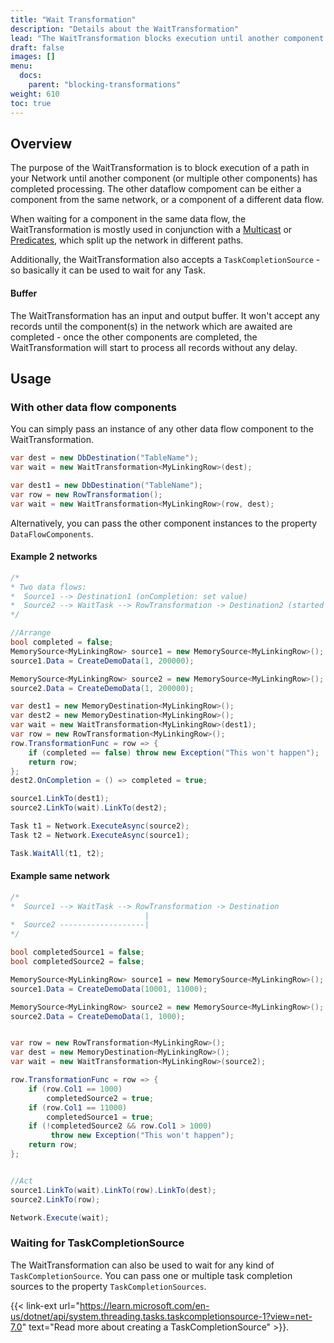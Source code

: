 ```yaml
---
title: "Wait Transformation"
description: "Details about the WaitTransformation"
lead: "The WaitTransformation blocks execution until another component in the network has completed processing all records."
draft: false
images: []
menu:
  docs:
    parent: "blocking-transformations"
weight: 610
toc: true
---
```



## Overview

The purpose of the WaitTransformation is to block execution of a path in your Network until another component (or multiple other components) has completed processing. The other dataflow compoment can be either a component from the same network, or a component of a different data flow.

When waiting for a component in the same data flow, the WaitTransformation is mostly used in conjunction with a [Multicast](../../transformations/multicast) or [Predicates](/docs/introduction/linking/), which split up the network in different paths.

Additionally, the WaitTransformation also accepts a `TaskCompletionSource` - so basically it can be used to wait for any Task.

#### Buffer

The WaitTransformation has an input and output buffer. It won't accept any records until the component(s) in the network which are awaited are completed - once the other components are completed, the WaitTransformation will start to process all records without any delay.

## Usage

### With other data flow components

You can simply pass an instance of any other data flow component to the WaitTransformation.

```C#
var dest = new DbDestination("TableName");
var wait = new WaitTransformation<MyLinkingRow>(dest);
```

```C#
var dest1 = new DbDestination("TableName");
var row = new RowTransformation();
var wait = new WaitTransformation<MyLinkingRow>(row, dest);
```

Alternatively, you can pass the other component instances to the property `DataFlowComponents`.

#### Example 2 networks

```C#
/*
* Two data flows:
*  Source1 --> Destination1 (onCompletion: set value)
*  Source2 --> WaitTask --> RowTransformation -> Destination2 (started first)
*/

//Arrange
bool completed = false;
MemorySource<MyLinkingRow> source1 = new MemorySource<MyLinkingRow>();
source1.Data = CreateDemoData(1, 200000);

MemorySource<MyLinkingRow> source2 = new MemorySource<MyLinkingRow>();
source2.Data = CreateDemoData(1, 200000);

var dest1 = new MemoryDestination<MyLinkingRow>();
var dest2 = new MemoryDestination<MyLinkingRow>();
var wait = new WaitTransformation<MyLinkingRow>(dest1);
var row = new RowTransformation<MyLinkingRow>();
row.TransformationFunc = row => {
    if (completed == false) throw new Exception("This won't happen");
    return row;
};
dest2.OnCompletion = () => completed = true;

source1.LinkTo(dest1);
source2.LinkTo(wait).LinkTo(dest2);

Task t1 = Network.ExecuteAsync(source2);
Task t2 = Network.ExecuteAsync(source1);

Task.WaitAll(t1, t2);
```

#### Example same network

```C#
/*
*  Source1 --> WaitTask --> RowTransformation -> Destination
                              |
*  Source2 -------------------|
*/

bool completedSource1 = false;
bool completedSource2 = false;

MemorySource<MyLinkingRow> source1 = new MemorySource<MyLinkingRow>();
source1.Data = CreateDemoData(10001, 11000);

MemorySource<MyLinkingRow> source2 = new MemorySource<MyLinkingRow>();
source2.Data = CreateDemoData(1, 1000);


var row = new RowTransformation<MyLinkingRow>();
var dest = new MemoryDestination<MyLinkingRow>();
var wait = new WaitTransformation<MyLinkingRow>(source2);

row.TransformationFunc = row => {
    if (row.Col1 == 1000)
        completedSource2 = true;
    if (row.Col1 == 11000)
        completedSource1 = true;
    if (!completedSource2 && row.Col1 > 1000)
         throw new Exception("This won't happen");
    return row;
};


//Act
source1.LinkTo(wait).LinkTo(row).LinkTo(dest);
source2.LinkTo(row);

Network.Execute(wait);
```

### Waiting for TaskCompletionSource

The WaitTransformation can also be used to wait for any kind of `TaskCompletionSource`. You can pass one or multiple task completion sources to the property `TaskCompletionSources`.

{{< link-ext url="https://learn.microsoft.com/en-us/dotnet/api/system.threading.tasks.taskcompletionsource-1?view=net-7.0" text="Read more about creating a TaskCompletionSource" >}}.
